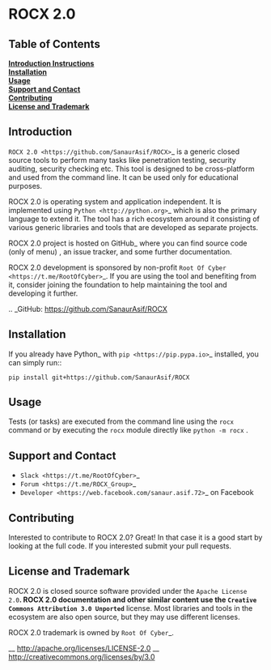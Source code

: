 ROCX 2.0
===============

## Table of Contents
**[Introduction Instructions](#installation-instructions)**<br>
**[Installation](#usage-instructions)**<br>
**[Usage](#troubleshooting)**<br>
**[Support and Contact](#compatibility)**<br>
**[Contributing](#notes-and-miscellaneous)**<br>
**[License and Trademark](#building-the-extension-bundles)**<br>


Introduction
------------

`ROCX 2.0 <https://github.com/SanaurAsif/ROCX>`_  is a generic closed source
tools to perform many tasks like penetration testing, security auditing, security checking etc.
This tool is designed to be cross-platform and used from the command line. It can be used only for educational purposes.

ROCX 2.0 is operating system and application independent. It is
implemented using `Python <http://python.org>`_ which is also the primary
language to extend it. The tool has a rich ecosystem around it consisting
of various generic libraries and tools that are developed as separate projects.

ROCX 2.0 project is hosted on GitHub_ where you can find source code (only of menu) ,
an issue tracker, and some further documentation.

ROCX 2.0 development is sponsored by non-profit `Root Of Cyber
<https://t.me/RootOfCyber>`_. If you are using the tool
and benefiting from it, consider joining the foundation to help maintaining
the tool and developing it further.

.. _GitHub: https://github.com/SanaurAsif/ROCX


Installation
------------

If you already have Python_ with `pip <https://pip.pypa.io>`_ installed,
you can simply run::

   ```pip install git+https://github.com/SanaurAsif/ROCX```

Usage
-----

Tests (or tasks) are executed from the command line using the ``rocx``
command or by executing the ``rocx`` module directly like ``python -m rocx`` .

Support and Contact
-------------------

- `Slack <https://t.me/RootOfCyber>`_
- `Forum <https://t.me/ROCX_Group>`_
- `Developer <https://web.facebook.com/sanaur.asif.72>`_ on Facebook

Contributing
------------

Interested to contribute to ROCX 2.0? Great! In that case it is a good
start by looking at the full code. If you interested submit your pull requests.


License and Trademark
---------------------

ROCX 2.0 is closed source software provided under the `Apache License 2.0`__.
ROCX 2.0 documentation and other similar content use the
`Creative Commons Attribution 3.0 Unported`__ license. Most libraries and tools
in the ecosystem are also open source, but they may use different licenses.

ROCX 2.0 trademark is owned by `Root Of Cyber`_.

__ http://apache.org/licenses/LICENSE-2.0
__ http://creativecommons.org/licenses/by/3.0

